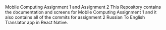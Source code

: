Mobile Computing Assignment 1 and Assignment 2
This Repository contains the documentation and screens for Mobile Computing Assignment 1 and it also contains all of the commits for assignment 2 Russian To English Translator app in React Native. 
